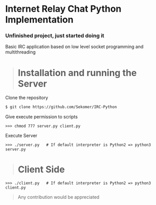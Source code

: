 # Internet Relay Chat Python Implementation 
### Unfinished project, just started doing it    
  
Basic IRC application based on low level socket programming and multithreading  
  
  
> # Installation and running the Server
Clone the repository
```bash
$ git clone https://github.com/Sekomer/IRC-Python
```  
Give execute permission to scripts
```
>>> chmod 777 server.py client.py
```  
Execute Server
```
>>> ./server.py   # If default interpreter is Python2 => python3 server.py
```
># Client Side  
```
>>> ./client.py   # If default interpreter is Python2 => python3 client.py
```

> Any contribution would be appreciated


